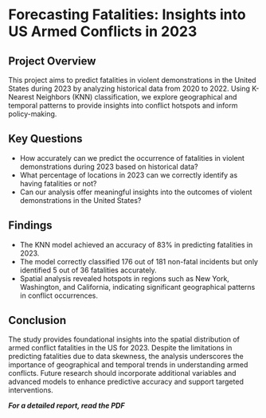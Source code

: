 # Forecasting Fatalities: Insights into US Armed Conflicts in 2023

## Project Overview
This project aims to predict fatalities in violent demonstrations in the United States during 2023 by analyzing historical data from 2020 to 2022. Using K-Nearest Neighbors (KNN) classification, we explore geographical and temporal patterns to provide insights into conflict hotspots and inform policy-making.

## Key Questions
 - How accurately can we predict the occurrence of fatalities in violent demonstrations during 2023 based on historical data?
 - What percentage of locations in 2023 can we correctly identify as having fatalities or not?
 - Can our analysis offer meaningful insights into the outcomes of violent demonstrations in the United States?

## Findings
 - The KNN model achieved an accuracy of 83% in predicting fatalities in 2023.
 - The model correctly classified 176 out of 181 non-fatal incidents but only identified 5 out of 36 fatalities accurately.
 - Spatial analysis revealed hotspots in regions such as New York, Washington, and California, indicating significant geographical patterns in conflict occurrences.

## Conclusion
The study provides foundational insights into the spatial distribution of armed conflict fatalities in the US for 2023. Despite the limitations in predicting fatalities due to data skewness, the analysis underscores the importance of geographical and temporal trends in understanding armed conflicts. Future research should incorporate additional variables and advanced models to enhance predictive accuracy and support targeted interventions.

***For a detailed report, read the PDF***
